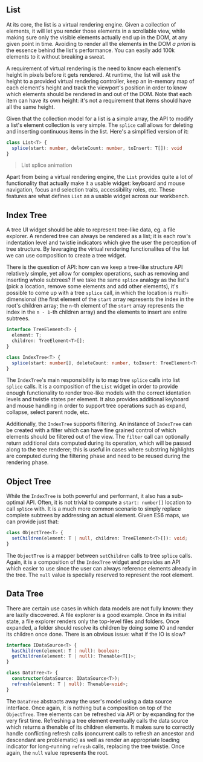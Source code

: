 ## List

At its core, the list is a virtual rendering engine. Given a collection of elements, it will let you render those elements in a scrollable view, while making sure only the visible elements actually end up in the DOM, at any given point in time. Avoiding to render all the elements in the DOM _a priori_ is the essence behind the list's performance. You can easily add 100k elements to it without breaking a sweat.

A requirement of virtual rendering is the need to know each element's height in pixels before it gets rendered. At runtime, the list will ask the height to a provided virtual rendering controller, keep an in-memory map of each element's height and track the viewport's position in order to know which elements should be rendered in and out of the DOM. Note that each item can have its own height: it's not a requirement that items should have all the same height.

Given that the collection model for a list is a simple array, the API to modify a list's element collection is very simple. The `splice` call allows for deleting and inserting continuous items in the list. Here's a simplified version of it:

```ts
class List<T> {
  splice(start: number, deleteCount: number, toInsert: T[]): void
}
```

> List splice animation

Apart from being a virtual rendering engine, the `List` provides quite a lot of functionality that actually make it a usable widget: keyboard and mouse navigation, focus and selection traits, accessibility roles, etc. These features are what defines `List` as a usable widget across our workbench.

## Index Tree

A tree UI widget should be able to represent tree-like data, eg. a file explorer. A rendered tree can always be rendered as a list; it is each row's indentation level and twistie indicators which give the user the perception of tree structure. By leveraging the virtual rendering functionalites of the list we can use composition to create a tree widget.

There is the question of API: how can we keep a tree-like structure API relatively simple, yet allow for complex operations, such as removing and inserting whole subtrees? If we take the same `splice` analogy as the list's (pick a location, remove some elements and add other elements), it's possible to come up with a tree `splice` call, in which the location is multi-dimensional (the first element of the `start` array represents the index in the root's children array; the `n`-th element of the `start` array represents the index in the `n - 1`-th children array) and the elements to insert are entire subtrees.

```ts
interface TreeElement<T> {
  element: T;
  children: TreeElement<T>[];
}

class IndexTree<T> {
  splice(start: number[], deleteCount: number, toInsert: TreeElement<T>[]): void;
}
```

The `IndexTree`'s main responsibility is to map tree `splice` calls into list `splice` calls. It is a composition of the `List` widget in order to provide enough functionality to render tree-like models with the correct identation levels and twistie states per element. It also provides additional keyboard and mouse handling in order to support tree operations such as expand, collapse, select parent node, etc.

Additionally, the `IndexTree` supports filtering. An instance of `IndexTree` can be created with a filter which can have fine grained control of which elements should be filtered out of the view. The `filter` call can optionally return additional data computed during its operation, which will be passed along to the tree renderer; this is useful in cases where substring highlights are computed during the filtering phase and need to be reused during the rendering phase.

## Object Tree

While the `IndexTree` is both powerful and performant, it also has a sub-optimal API. Often, it is not trivial to compute a `start: number[]` location to call `splice` with. It is a much more common scenario to simply replace complete subtrees by addressing an actual element. Given ES6 maps, we can provide just that:

```ts
class ObjectTree<T> {
  setChildren(element: T | null, children: TreeElement<T>[]): void;
}
```

The `ObjectTree` is a mapper between `setChildren` calls to tree `splice` calls. Again, it is a composition of the `IndexTree` widget and provides an API which easier to use since the user can always reference elements already in the tree. The `null` value is specially reserved to represent the root element.

## Data Tree

There are certain use cases in which data models are not fully known: they are lazily discovered. A file explorer is a good example. Once in its initial state, a file explorer renders only the top-level files and folders. Once expanded, a folder should resolve its children by doing some IO and render its children once done. There is an obvious issue: what if the IO is slow?

```ts
interface IDataSource<T> {
  hasChildren(element: T | null): boolean;
  getChildren(element: T | null): Thenable<T[]>;
}

class DataTree<T> {
  constructor(dataSource: IDataSource<T>);
  refresh(element: T | null): Thenable<void>;
}
```

The `DataTree` abstracts away the user's model using a data source interface. Once again, it is nothing but a composition on top of the `ObjectTree`. Tree elements can be refreshed via API or by expanding for the very first time. Refreshing a tree element eventually calls the data source which returns a thenable of its children elements. It makes sure to correctly handle conflicting refresh calls (concurrent calls to refresh an ancestor and descendant are problematic) as well as render an appropriate loading indicator for long-running `refresh` calls, replacing the tree twistie. Once again, the `null` value represents the root.
